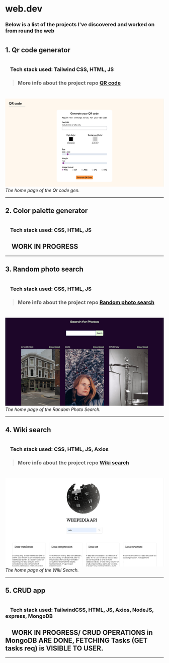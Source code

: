 # web.dev

### Below is a list of the projects I've discovered and worked on from round the web

#

## 1. Qr code generator

#

### &nbsp; &nbsp; Tech stack used: **Tailwind CSS, HTML, JS**

> ### More info about the project repo **[QR code](https://github.com/srujankarthik/webdev/tree/main/01-QR-code-gen)**

#

![QR code gen](/assets/images/01-qrcode-gen.png)
_The home page of the Qr code gen._

---

## 2. Color palette generator

#

### &nbsp; &nbsp; Tech stack used: **CSS, HTML, JS**

## &nbsp; &nbsp; WORK IN PROGRESS

---

## 3. Random photo search

#

### &nbsp; &nbsp; Tech stack used: **CSS, HTML, JS**

> ### More info about the project repo **[Random photo search](https://github.com/srujankarthik/webdev/tree/main/03-randomphoto-gen)**

#

![Random Photo gen](/assets/images/03-randomphoto-gen.png)
_The home page of the Random Photo Search._

---

## 4. Wiki search

#

### &nbsp; &nbsp; Tech stack used: **CSS, HTML, JS, Axios**

> ### More info about the project repo **[Wiki search](https://github.com/srujankarthik/webdev)**

#

![Wiki Search](/assets/images/04-wiki.png)
_The home page of the Wiki Search._

---

## 5. CRUD app

#

### &nbsp; &nbsp; Tech stack used: **TailwindCSS, HTML, JS, Axios, NodeJS, express, MongoDB**

## &nbsp; &nbsp; WORK IN PROGRESS/ CRUD OPERATIONS in MongoDB ARE DONE, FETCHING Tasks (GET tasks req) is VISIBLE TO USER.
---
